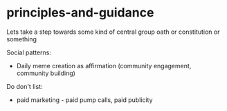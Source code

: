# principles-and-guidance
Lets take a step towards some kind of central group oath or constitution or something

Social patterns:
- Daily meme creation as affirmation (community engagement, community building)


Do don't list:
 - paid marketing - paid pump calls, paid publicity
